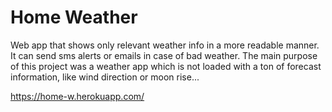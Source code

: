 # Home Weather
Web app that shows only relevant weather info in a more readable manner. It can send sms alerts or emails in case of bad weather. The main purpose of this project was a weather app which is not loaded with a ton of forecast information, like wind direction or moon rise...

https://home-w.herokuapp.com/